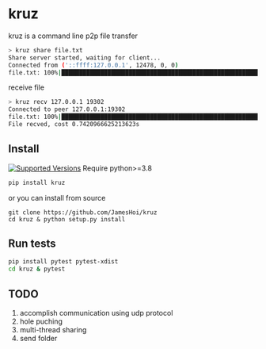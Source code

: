 # kruz 
kruz is a command line p2p file transfer
```bash
> kruz share file.txt
Share server started, waiting for client...
Connected from ('::ffff:127.0.0.1', 12478, 0, 0)
file.txt: 100%|██████████████████████████████████████████████████████████████████▉| 4.27M/4.27M [00:00<00:00, 98.5MB/s]
```

receive file
```bash
> kruz recv 127.0.0.1 19302
Connected to peer 127.0.0.1:19302
file.txt: 100%|███████████████████████████████████████████████████████████████████▉| 4.27M/4.27M [00:00<00:00, 100MB/s]
File recved, cost 0.7420966625213623s
```

## Install
[![Supported Versions](https://img.shields.io/pypi/pyversions/kruz.svg)](https://pypi.org/project/kruz) Require python>=3.8
```bash
pip install kruz
```
or you can install from source
```
git clone https://github.com/JamesHoi/kruz
cd kruz & python setup.py install
```

## Run tests

```bash
pip install pytest pytest-xdist
cd kruz & pytest
```

## TODO
1. accomplish communication using udp protocol
2. hole puching
3. multi-thread sharing
4. send folder
